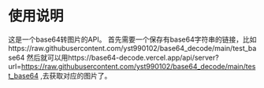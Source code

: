 # 使用说明
这是一个base64转图片的API。
首先需要一个保存有base64字符串的链接，比如https://raw.githubusercontent.com/yst990102/base64_decode/main/test_base64
然后就可以用https://base64-decode.vercel.app/api/server?url=https://raw.githubusercontent.com/yst990102/base64_decode/main/test_base64 ,去获取对应的图片了。
